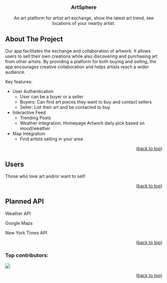 
<!-- PROJECT LOGO -->
<br />
<div align="center">
  <!-- <a href="https://github.com/othneildrew/Best-README-Template">
    <img src="images/logo.png" alt="Logo" width="80" height="80">
  </a> -->

  <h3 align="center">ArtSphere</h3>

  <p align="center">
    An art platform for artist art exchange, show the latest art trend, see locations of your nearby artist. 
  </p>
</div>

<!-- ABOUT THE PROJECT -->
## About The Project

Our app facilitates the exchange and collaboration of artwork. It allows users to sell their own creations while also discovering and purchasing art from other artists. By providing a platform for both buying and selling, the app encourages creative collaboration and helps artists reach a wider audience.

Key features: 
* User Authentication
  * User can be a buyer or a seller
  * Buyers: Can find art pieces they want to buy and contact sellers
  * Seller: List their art and be contacted to buy
* Interactive Feed
  * Trending Posts
  * Weather Integration: Homepage Artwork daily pick based on mood/weather
* Map Integration
  * Find artists selling in your area

<p align="right">(<a href="#readme-top">back to top</a>)</p>


<!-- USAGE EXAMPLES -->
## Users 

Those who love art and/or want to sell!

<p align="right">(<a href="#readme-top">back to top</a>)</p>

<!-- APIs Used -->
## Planned API  

Weather API 

Google Maps

New York Times API

<p align="right">(<a href="#readme-top">back to top</a>)</p>




### Top contributors:

<a href="https://github.com/anajera05/ArtSphere/graphs/contributors">
  <img src="https://contrib.rocks/image?repo=anajera05/ArtSphere" />
</a>

<p align="right">(<a href="#readme-top">back to top</a>)</p>


